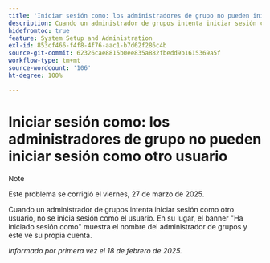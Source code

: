 ```yaml
---
title: 'Iniciar sesión como: los administradores de grupo no pueden iniciar sesión como otro usuario'
description: Cuando un administrador de grupos intenta iniciar sesión como otro usuario, no se inicia sesión como el usuario. En su lugar, el banner Ha iniciado sesión como muestra el nombre del administrador de grupos y el administrador de grupos ve su propia cuenta.
hidefromtoc: true
feature: System Setup and Administration
exl-id: 853cf466-f4f8-4f76-aac1-b7d62f286c4b
source-git-commit: 62326cae8815b0ee835a882fbedd9b1615369a5f
workflow-type: tm+mt
source-wordcount: '106'
ht-degree: 100%

---
```


# Iniciar sesión como: los administradores de grupo no pueden iniciar sesión como otro usuario

>[!NOTE]
>
>Este problema se corrigió el viernes, 27 de marzo de 2025.

Cuando un administrador de grupos intenta iniciar sesión como otro usuario, no se inicia sesión como el usuario. En su lugar, el banner &quot;Ha iniciado sesión como&quot; muestra el nombre del administrador de grupos y este ve su propia cuenta.

_Informado por primera vez el 18 de febrero de 2025._
